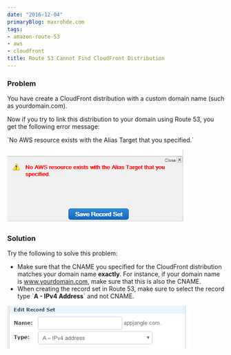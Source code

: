 ```yaml
---
date: "2016-12-04"
primaryBlog: maxrohde.com
tags:
- amazon-route-53
- aws
- cloudfront
title: Route 53 Cannot Find CloudFront Distribution
---
```


### Problem

You have create a CloudFront distribution with a custom domain name (such as yourdomain.com).

Now if you try to link this distribution to your domain using Route 53, you get the following error message:

\`No AWS resource exists with the Alias Target that you specified.\`

![error_message](images/error_message.png)

### Solution

Try the following to solve this problem:

- Make sure that the CNAME you specified for the CloudFront distribution matches your domain name **exactly**. For instance, if your domain name is www.yourdomain.com, make sure that this is also the CNAME.
- When creating the record set in Route 53, make sure to select the record type \`**A - IPv4 Address**\` and not CNAME.

![ipv4](images/ipv4.png)